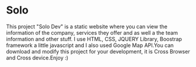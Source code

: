 # Solo
This project "Solo Dev" is a static website where you can view the information of the company, 
services they offer and as well a the team information and other stuff.
I use HTML, CSS, JQUERY Library, Boostrap framework a little javascript and I also used 
Google Map API.You can download and modify this project for your development, it is
Cross Browser and Cross device.Enjoy :)
